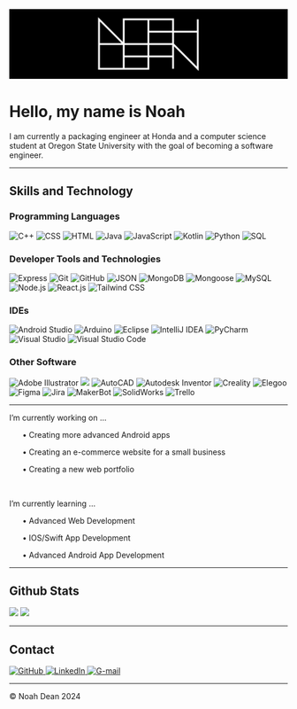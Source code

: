 <div align='center' width='100%' background-color='black'>
  <img src="https://github.com/nohabean/nohabean/blob/main/logo.png" alt="logo">
</div>

# Hello, my name is Noah

I am currently a packaging engineer at Honda and a computer science student at Oregon State University with the goal of becoming a software engineer.

-----

<!-- Black logo set with colorful symbols 

## Languages I Know

<p align='left'>
  <img alt="C++" src="https://img.shields.io/badge/C++-black?logo=cplusplus&logoColor=%2300599C">
  <img alt="CSS" src="https://img.shields.io/badge/CSS-black?logo=css3&logoColor=%23214CE5">
  <img alt="HTML" src="https://img.shields.io/badge/HTML-black?logo=html5&logoColor=%23E54C21">
  <img alt="JavaScript" src="https://img.shields.io/badge/JavaScript-black?logo=javascript&logoColor=%23F0DB4E">
  <img alt="Kotlin" src="https://img.shields.io/badge/Kotlin-black?logo=kotlin&logoColor=%238764FF">
  <img alt="Python" src="https://img.shields.io/badge/Python-black?logo=python&logoColor=%233C79AA">
</p>

## Developer Tools and Technologies I've Used

<p align='left'>
  <img alt="Express" src="https://img.shields.io/badge/Express-black?logo=express&logoColor=white">
  <img alt="Git" src="https://img.shields.io/badge/Git-black?logo=git&logoColor=%23F25232">
  <img alt="GitHub" src="https://img.shields.io/badge/GitHub-black?logo=github&logoColor=white"/>
  <img alt="JSON" src="https://img.shields.io/badge/JSON-black?logo=json&logoColor=%23B6B6B6">
  <img alt="MongoDB" src="https://img.shields.io/badge/MongoDB-black?logo=mongodb&logoColor=%234FB23F">
  <img alt="Mongoose" src="https://img.shields.io/badge/Mongoose-black?logo=mongoose&logoColor=%23880000">
  <img alt="Node.js" src="https://img.shields.io/badge/Node.js-black?logo=nodedotjs&logoColor=%2369B167">
  <img alt="React" src="https://img.shields.io/badge/React-black?logo=react&logoColor=%2300D8FF">
</p>

## IDEs I've Used

<p align='left'>
  <img alt="Android Studio" src="https://img.shields.io/badge/Android%20Studio-black?logo=androidstudio&logoColor=%233DDC84">
  <img alt="Arduino" src="https://img.shields.io/badge/Arduino-black?logo=arduino&logoColor=%23008184">
  <img alt="Eclipse" src="https://img.shields.io/badge/Eclipse-black?logo=eclipseide&logoColor=%23F7941E">
  <img alt="IntelliJ IDEA" src="https://img.shields.io/badge/IntelliJ%20IDEA-black?logo=intellijidea&logoColor=%23FE305D">
  <img alt="PyCharm" src="https://img.shields.io/badge/PyCharm-black?logo=pycharm&logoColor=%2320D590">
  <img alt="Visual Studio" src="https://img.shields.io/badge/Visual%20Studio-black?logo=visualstudio&logoColor=%2369207A"/>
  <img alt="Visual Studio Code" src="https://img.shields.io/badge/Visual%20Studio%20Code-black?logo=visualstudiocode&logoColor=%230179CB">
</p>

## Other Software

<p align='left'>
  <img alt="Adobe Illustrator" src="https://img.shields.io/badge/Adobe_Illustrator-black?logo=adobeillustrator&logoColor=%23FF9A00">
  <img alt="AutoCAD" src="https://img.shields.io/badge/AutoCAD-black?logo=autocad&logoColor=%23C92223">
  <img alt="Figma" src="https://img.shields.io/badge/Figma-black?logo=figma&logoColor=%239F56FD">
  <img alt="Jira" src="https://img.shields.io/badge/Jira-black?logo=jira&logoColor=%230255CF">
  <img alt="MakerBot" src="https://img.shields.io/badge/MakerBot-black?logo=makerbot&logoColor=white">
  <img alt="Trello" src="https://img.shields.io/badge/Trello-black?logo=trello&logoColor=%23008DE2">
</p>

-->

<!-- Colorful Logos -->
## Skills and Technology

### Programming Languages

<p align='left'>
  <img alt="C++" src="https://img.shields.io/badge/C++-%2300599C?logo=cplusplus&logoColor=white&style=for-the-badge" />
  <img alt="CSS" src="https://img.shields.io/badge/CSS-%231572B6?logo=css3&logoColor=white&style=for-the-badge" />
  <img alt="HTML" src="https://img.shields.io/badge/HTML-%23E34F26?logo=html5&logoColor=white&style=for-the-badge" />
  <img alt="Java" src="https://img.shields.io/badge/Java-%230078C1.svg?logo=openjdk&logoColor=white&style=for-the-badge" />
  <img alt="JavaScript" src="https://img.shields.io/badge/JavaScript-%23F7DF1E?logo=javascript&logoColor=white&style=for-the-badge" />
  <img alt="Kotlin" src="https://img.shields.io/badge/Kotlin-%237F52FF?logo=kotlin&logoColor=white&style=for-the-badge" />
  <img alt="Python" src="https://img.shields.io/badge/Python-%233776AB?logo=python&logoColor=white&style=for-the-badge" />
  <img alt="SQL" src="https://img.shields.io/badge/SQL-%23DB7533?logo=amazondocumentdb&logoColor=white&style=for-the-badge" />
</p>

### Developer Tools and Technologies

<p align='left'>
  <img alt="Express" src="https://img.shields.io/badge/Express-%23333333?logo=express&logoColor=white&style=for-the-badge" />
  <img alt="Git" src="https://img.shields.io/badge/Git-%23F05032?logo=git&logoColor=white&style=for-the-badge" />
  <img alt="GitHub" src="https://img.shields.io/badge/GitHub-black?logo=github&logoColor=white&style=for-the-badge" />
  <img alt="JSON" src="https://img.shields.io/badge/JSON-%234F4F4F?logo=json&logoColor=white&style=for-the-badge" />
  <img alt="MongoDB" src="https://img.shields.io/badge/MongoDB-%2347A248?logo=mongodb&logoColor=white&style=for-the-badge" />
  <img alt="Mongoose" src="https://img.shields.io/badge/Mongoose-%23880000?logo=mongoose&logoColor=white&style=for-the-badge" />
  <img alt="MySQL" src="https://img.shields.io/badge/MySQL-%234479A1?logo=mysql&logoColor=white&style=for-the-badge" />
  <img alt="Node.js" src="https://img.shields.io/badge/Node.js-%235FA04E&color=black?logo=nodedotjs&logoColor=white&style=for-the-badge" />
  <img alt="React.js" src="https://img.shields.io/badge/React.js-%2361DAFB?logo=react&logoColor=white&style=for-the-badge" />
  <img alt="Tailwind CSS" src="https://img.shields.io/badge/Tailwind%20CSS-%2306B6D4?logo=tailwindcss&logoColor=white&style=for-the-badge" />
</p>

### IDEs 

<p align='left'>
  <img alt="Android Studio" src="https://img.shields.io/badge/Android%20Studio-%233DDC84?logo=androidstudio&logoColor=white&style=for-the-badge" />
  <img alt="Arduino" src="https://img.shields.io/badge/Arduino-%2300878F?logo=arduino&logoColor=white&style=for-the-badge" />
  <img alt="Eclipse" src="https://img.shields.io/badge/Eclipse-%232C2255?logo=eclipseide&logoColor=white&style=for-the-badge" />
  <img alt="IntelliJ IDEA" src="https://img.shields.io/badge/IntelliJ%20IDEA-%23FE305D?logo=intellijidea&logoColor=white&style=for-the-badge" />
  <img alt="PyCharm" src="https://img.shields.io/badge/PyCharm-%2320D590?logo=pycharm&logoColor=white&style=for-the-badge" />
  <img alt="Visual Studio" src="https://img.shields.io/badge/Visual%20Studio-%235C2D91?logo=visualstudio&logoColor=white&style=for-the-badge" />
  <img alt="Visual Studio Code" src="https://img.shields.io/badge/Visual%20Studio%20Code-%23007ACC?logo=visualstudiocode&logoColor=white&style=for-the-badge" />
</p>

### Other Software

<p align='left'>
  <img alt="Adobe Illustrator" src="https://img.shields.io/badge/Adobe_Illustrator-%23FF9A00?logo=adobeillustrator&logoColor=white&style=for-the-badge" />
  <img alter="Anycubic" src="https://img.shields.io/badge/Anycubic-%233A5F93?logo=anycubic&logoColor=white&style=for-the-badge" />
  <img alt="AutoCAD" src="https://img.shields.io/badge/AutoCAD-%23C92223?logo=autocad&logoColor=white&style=for-the-badge" />
  <img alt="Autodesk Inventor" src="https://img.shields.io/badge/Autodesk Inventor-%23DBAE04?logo=autodesk&logoColor=white&style=for-the-badge" />
  <img alt="Creality" src="https://img.shields.io/badge/Creality-black?logo=creality&logoColor=white&style=for-the-badge" />
  <img alt="Elegoo" src="https://img.shields.io/badge/Elegoo-%230236FF?logo=elegoo&logoColor=white&style=for-the-badge" />
  <img alt="Figma" src="https://img.shields.io/badge/Figma-%239F56FD?logo=figma&logoColor=white&style=for-the-badge" />
  <img alt="Jira" src="https://img.shields.io/badge/Jira-%230255CF?logo=jira&logoColor=white&style=for-the-badge" />
  <img alt="MakerBot" src="https://img.shields.io/badge/MakerBot-black?logo=makerbot&logoColor=white&style=for-the-badge" />
  <img alt="SolidWorks" src="https://img.shields.io/badge/SolidWorks-%23EE2722?logo=dassaultsystemes&logoColor=white&style=for-the-badge" />
  <img alt="Trello" src="https://img.shields.io/badge/Trello-%23008DE2?logo=trello&logoColor=white&style=for-the-badge" />
</p>

-----

<p>
I’m currently working on ...
  <ul>• Creating more advanced Android apps</ul>
  <ul>• Creating an e-commerce website for a small business</ul>
  <ul>• Creating a new web portfolio</ul>
</p>
<br>
<p>
I’m currently learning ...
  <ul>• Advanced Web Development</ul>
  <ul>• IOS/Swift App Development</ul>
  <ul>• Advanced Android App Development</ul>
</p>

-----

## Github Stats

<div display='left'>
  <img height='150px' src="https://github-readme-stats.vercel.app/api/top-langs?username=nohabean&show_icons=true&hide_border=true&locale=en&layout=compact&theme=tokyonight"/>
  <img height='150px' src="https://github-readme-streak-stats.herokuapp.com/?user=nohabean&hide_border=true&theme=tokyonight&&fire=FF801F&currStreakNum=FFBE69&currStreakLabel=FFBE69"/>
</div>

<!-- contributions graph [![Noah's github activity graph](https://github-readme-activity-graph.vercel.app/graph?username=nohabean&custom_title=Contributions&hide_border=true&theme=tokyo-night)](https://github.com/nohabean/github-readme-activity-graph) -->

-----

## Contact
<p>
  <a href='https://github.com/nohabean'>
    <img alt="GitHub" src="https://img.shields.io/badge/GitHub-black?logo=github&logoColor=white">
  </a>
  <a href='https://www.linkedin.com/in/noah-dean/'>
    <img alt="LinkedIn" src="https://img.shields.io/badge/LinkedIn-%230366C3?logo=linkedin&logoColor=white">
  </a>
  <a href='mailto:noahdean927@gmail.com'>
    <img alt="G-mail" src="https://img.shields.io/badge/Gmail-%23EA4235?logo=gmail&logoColor=white">
  </a>
</p>

-----

<p>&copy; Noah Dean 2024</p>
